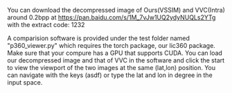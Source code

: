 You can download the decompressed image of Ours(VSSIM) and VVC(Intra) around 0.2bpp at https://pan.baidu.com/s/1M_7vJw1UQ2ydyNUQLs2YTg with the extract code: 1232

A comparision software is provided under the test folder named "p360_viewer.py" which requires the torch package, our lic360 package. Make sure that your compure has a GPU that supports CUDA. You can load our decompressed image and that of VVC in the software and click the start to view the viewport of the two images at the same (lat,lon) position. You can navigate with the keys (asdf) or type the lat and lon in degree in the input space.